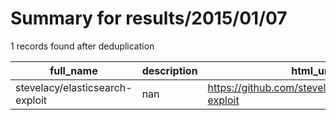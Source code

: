 
# Summary for results/2015/01/07
    
1 records found after deduplication

| full_name | description | html_url | matched_list | matched_count | pushed_at | size | stargazers_count | language | forks_count |
|---------------------------------|---------------|----------------------------------------------------|----------------|-----------------|---------------------------|--------|--------------------|--------------|---------------|
| stevelacy/elasticsearch-exploit | nan | https://github.com/stevelacy/elasticsearch-exploit | ['exploit'] | 1 | 2015-01-07 03:33:01+00:00 | 160 | 0 | CoffeeScript | 0 |
